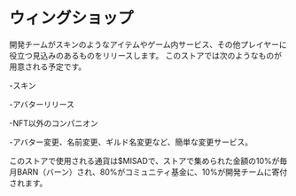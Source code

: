 # ウィングショップ

開発チームがスキンのようなアイテムやゲーム内サービス、その他プレイヤーに役立つ見込みのあるものをリリースします。
このストアでは次のようなものが用意される予定です。

\-スキン

\-アバターリリース

\-NFT以外のコンパニオン

\-アバター変更、名前変更、ギルド名変更など、簡単な変更サービス。

このストアで使用される通貨は$MISADで、ストアで集められた金額の10%が毎月BARN（バーン）され、80%がコミュニティ基金に、10%が開発チームに寄付されます。



